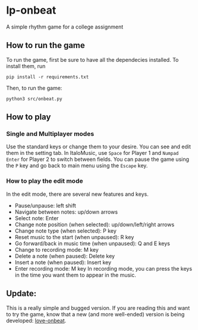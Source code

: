 # lp-onbeat
A simple rhythm game for a college assignment
## How to run the game
To run the game, first be sure to have all the dependecies installed. To install them, run 
```
pip install -r requirements.txt
```
Then, to run the game:
```
python3 src/onbeat.py
```

## How to play
### Single and Multiplayer modes
Use the standard keys or change them to your desire. You can see and edit them in the setting tab. In ItaloMusic, use `Space` for Player 1 and `Numpad Enter` for Player 2 to switch between fields. 
You can pause the game using the `P` key and go back to main menu using the `Escape` key. 
### How to play the edit mode
In the edit mode, there are several new features and keys.
- Pause/unpause: left shift
- Navigate between notes: up/down arrows
- Select note: Enter
- Change note position (when selected): up/down/left/right arrows
- Change note type (when selected): P key
- Reset music to the start (when unpaused): R key
- Go forward/back in music time (when unpaused): Q and E keys
- Change to recording mode: M key
- Delete a note (when paused): Delete key
- Insert a note (when paused): Insert key
- Enter recording mode: M key
In recording mode, you can press the keys in the time you want them to appear in the music.


## Update:

This is a really simple and bugged version. If you are reading this and want to try the game, know that a new (and more well-ended) version is being developed: [love-onbeat](https://github.com/szacomelli/love-onbeat).
